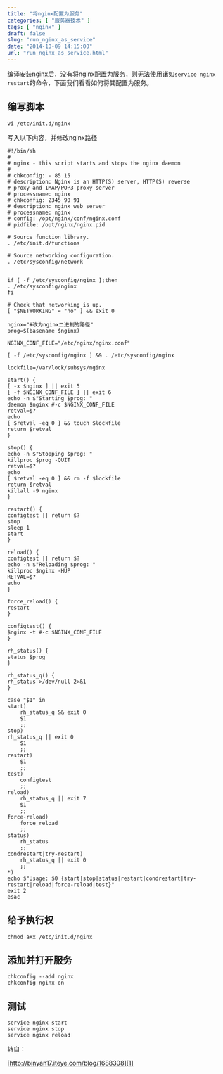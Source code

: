 ```yaml
---
title: "将nginx配置为服务"
categories: [ "服务器技术" ]
tags: [ "nginx" ]
draft: false
slug: "run_nginx_as_service"
date: "2014-10-09 14:15:00"
url: "run_nginx_as_service.html"
---
```


编译安装nginx后，没有将nginx配置为服务，则无法使用诸如`service nginx restart`的命令，下面我们看看如何将其配置为服务。

## 编写脚本

    vi /etc/init.d/nginx

写入以下内容，并修改nginx路径

    #!/bin/sh   
    #   
    # nginx - this script starts and stops the nginx daemon   
    #   
    # chkconfig: - 85 15   
    # description: Nginx is an HTTP(S) server, HTTP(S) reverse   
    # proxy and IMAP/POP3 proxy server   
    # processname: nginx   
    # chkconfig: 2345 90 91   
    # description: nginx web server  
    # processname: nginx  
    # config: /opt/nginx/conf/nginx.conf  
    # pidfile: /opt/nginx/nginx.pid  
      
    # Source function library.  
    . /etc/init.d/functions  
      
    # Source networking configuration.  
    . /etc/sysconfig/network  
      
      
    if [ -f /etc/sysconfig/nginx ];then  
    . /etc/sysconfig/nginx  
    fi  
      
    # Check that networking is up.   
    [ "$NETWORKING" = "no" ] && exit 0  
      
    nginx="#改为nginx二进制的路径"   
    prog=$(basename $nginx)  
      
    NGINX_CONF_FILE="/etc/nginx/nginx.conf"  
      
    [ -f /etc/sysconfig/nginx ] && . /etc/sysconfig/nginx  
      
    lockfile=/var/lock/subsys/nginx  
      
    start() {   
    [ -x $nginx ] || exit 5   
    [ -f $NGINX_CONF_FILE ] || exit 6   
    echo -n $"Starting $prog: "   
    daemon $nginx #-c $NGINX_CONF_FILE   
    retval=$?   
    echo   
    [ $retval -eq 0 ] && touch $lockfile   
    return $retval   
    }  
      
    stop() {   
    echo -n $"Stopping $prog: "   
    killproc $prog -QUIT   
    retval=$?   
    echo   
    [ $retval -eq 0 ] && rm -f $lockfile   
    return $retval   
    killall -9 nginx   
    }  
      
    restart() {   
    configtest || return $?   
    stop   
    sleep 1   
    start   
    }  
      
    reload() {   
    configtest || return $?   
    echo -n $"Reloading $prog: "   
    killproc $nginx -HUP   
    RETVAL=$?   
    echo   
    }  
      
    force_reload() {   
    restart   
    }  
      
    configtest() {   
    $nginx -t #-c $NGINX_CONF_FILE   
    }  
      
    rh_status() {   
    status $prog   
    }  
      
    rh_status_q() {   
    rh_status >/dev/null 2>&1   
    }  
      
    case "$1" in   
    start)   
        rh_status_q && exit 0   
        $1   
        ;;   
    stop)   
    rh_status_q || exit 0   
        $1   
        ;;   
    restart)   
        $1   
        ;;   
    test)   
        configtest   
        ;;   
    reload)   
        rh_status_q || exit 7   
        $1   
        ;;   
    force-reload)   
        force_reload   
        ;;   
    status)   
        rh_status   
        ;;   
    condrestart|try-restart)   
        rh_status_q || exit 0   
        ;;   
    *)   
    echo $"Usage: $0 {start|stop|status|restart|condrestart|try-restart|reload|force-reload|test}"   
    exit 2   
    esac

## 给予执行权

    chmod a+x /etc/init.d/nginx

## 添加并打开服务

    chkconfig --add nginx
    chkconfig nginx on

## 测试

    service nginx start
    service nginx stop 
    service nginx reload

转自：

[http://binyan17.iteye.com/blog/1688308][1]


  [1]: http://binyan17.iteye.com/blog/1688308